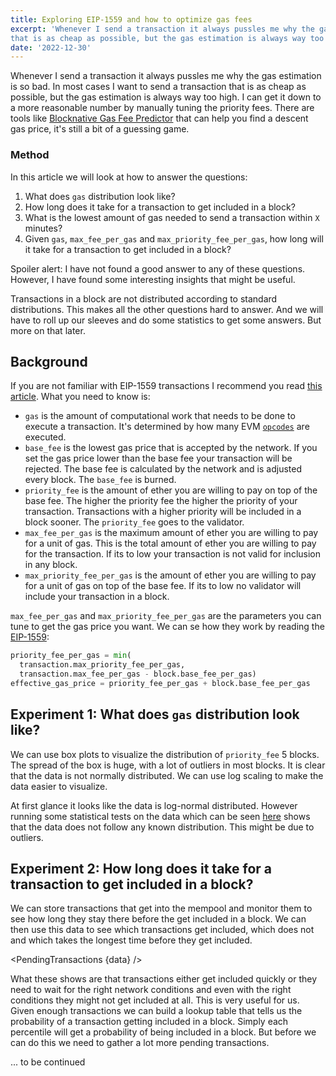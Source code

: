 ```yaml
---
title: Exploring EIP-1559 and how to optimize gas fees
excerpt: 'Whenever I send a transaction it always pussles me why the gas estimation is so bad. In most cases I want to send a transaction
that is as cheap as possible, but the gas estimation is always way too high.'
date: '2022-12-30'
---
```


<script lang="ts">
  import PriorityFee from "$lib/components/visualize/PriorityFee.svelte";
  import PendingTransactions from "$lib/components/visualize/PendingTransactions.svelte";
  export let data;
</script>

Whenever I send a transaction it always pussles me why the gas estimation is so bad. In most cases I want to send a transaction
that is as cheap as possible, but the gas estimation is always way too high. I can get it down to a more reasonable number by
manually tuning the priority fees. There are tools like [Blocknative Gas Fee Predictor](https://www.blocknative.com/gas-estimator)
that can help you find a descent gas price, it's still a bit of a guessing game.

### Method

In this article we will look at how to answer the questions:

1. What does `gas` distribution look like?
2. How long does it take for a transaction to get included in a block?
3. What is the lowest amount of gas needed to send a transaction within `X` minutes?
4. Given `gas`, `max_fee_per_gas` and `max_priority_fee_per_gas`, how long will it take for a transaction to get included in a block?

Spoiler alert: I have not found a good answer to any of these questions. However, I have found some interesting insights that
might be useful.

Transactions in a block are not distributed according to standard distributions. This makes all the other questions hard to answer.
And we will have to roll up our sleeves and do some statistics to get some answers. But more on that later.

## Background

If you are not familiar with EIP-1559 transactions I recommend you read [this article](https://www.blocknative.com/blog/eip-1559-fees).
What you need to know is:

- `gas` is the amount of computational work that needs to be done to execute a transaction. It's determined by how many EVM
  [`opcodes`](https://ethereum.org/en/developers/docs/evm/opcodes/) are executed.
- `base_fee` is the lowest gas price that is accepted by the network. If you set the gas price lower than the base fee your
  transaction will be rejected. The base fee is calculated by the network and is adjusted every block. The `base_fee` is burned.
- `priority_fee` is the amount of ether you are willing to pay on top of the base fee. The higher the priority fee the higher
  the priority of your transaction. Transactions with a higher priority will be included in a block sooner. The `priority_fee`
  goes to the validator.
- `max_fee_per_gas` is the maximum amount of ether you are willing to pay for a unit of gas. This is the total amount of ether
  you are willing to pay for the transaction. If its to low your transaction is not valid for inclusion in any block.
- `max_priority_fee_per_gas` is the amount of ether you are willing to pay for a unit of gas on top of the base fee. If its to
  low no validator will include your transaction in a block.

`max_fee_per_gas` and `max_priority_fee_per_gas` are the parameters you can tune to get the gas price you want. We can se how they
work by reading the [EIP-1559](https://github.com/ethereum/EIPs/blob/master/EIPS/eip-1559.md):

```python
priority_fee_per_gas = min(
  transaction.max_priority_fee_per_gas,
  transaction.max_fee_per_gas - block.base_fee_per_gas)
effective_gas_price = priority_fee_per_gas + block.base_fee_per_gas
```

## Experiment 1: What does `gas` distribution look like?

We can use box plots to visualize the distribution of `priority_fee` 5 blocks. The spread of the box is huge,
with a lot of outliers in most blocks. It is clear that the data is not normally distributed. We can use log scaling to
make the data easier to visualize.

<PriorityFee/>

At first glance it looks like the data is log-normal distributed. However running some statistical tests on the data
which can be seen [here](https://github.com/owodunni/token-factory/blob/master/packages/backend/statistics/block_distribution.ipynb)
shows that the data does not follow any known distribution. This might be due to outliers.

## Experiment 2: How long does it take for a transaction to get included in a block?

We can store transactions that get into the mempool and monitor them to see how long they stay there before the get included
in a block. We can then use this data to see which transactions get included, which does not and which takes the longest time
before they get included.

<PendingTransactions {data} />

What these shows are that transactions either get included quickly or they need to wait for the right network conditions and even
with the right conditions they might not get included at all. This is very useful for us. Given enough transactions
we can build a lookup table that tells us the probability of a transaction getting included in a block. Simply each percentile
will get a probability of being included in a block. But before we can do this we need to gather a lot more pending transactions.

... to be continued
